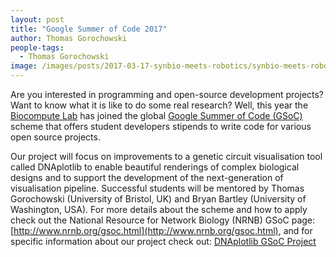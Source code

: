 ```yaml
---
layout: post
title: "Google Summer of Code 2017"
author: Thomas Gorochowski
people-tags: 
  - Thomas Gorochowski
image: /images/posts/2017-03-17-synbio-meets-robotics/synbio-meets-robotics-2.jpg
---
```

Are you interested in programming and open-source development projects? Want to know what it is like to do some real research? Well, this year the [Biocompute Lab](http://www.biocomputelab.org) has joined the global [Google Summer of Code (GSoC)](https://developers.google.com/open-source/gsoc/) scheme that offers student developers stipends to write code for various open source projects.

Our project will focus on improvements to a genetic circuit visualisation tool called DNAplotlib to enable beautiful renderings of complex biological designs and to support the development of the next-generation of visualisation pipeline. Successful students will be mentored by Thomas Gorochowski (University of Bristol, UK) and Bryan Bartley (University of Washington, USA). For more details about the scheme and how to apply check out the National Resource for Network Biology (NRNB) GSoC page: [http://www.nrnb.org/gsoc.html](http://www.nrnb.org/gsoc.html), and for specific information about our project check out: [DNAplotlib GSoC Project](https://github.com/nrnb/GoogleSummerOfCode/issues/74)
